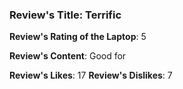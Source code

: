 ### Review's Title: Terrific

**Review's Rating of the Laptop**: 5

**Review's Content**:
Good for

**Review's Likes**: 17
**Review's Dislikes**: 7
